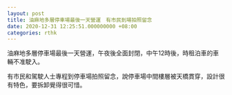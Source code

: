 ```yaml
---
layout: post
title: 油麻地多層停車場最後一天營運　有市民到場拍照留念
date: 2020-12-31 12:25:51.000000000 +08:00
categories: rthk
---
```


油麻地多層停車場最後一天營運，午夜後全面封閉，中午12時後，時租泊車的車輛不准駛入。

有市民和駕駛人士專程到停車場拍照留念，說停車場中間樓層被天橋貫穿，設計很有特色，要拆卸覺得很可惜。
